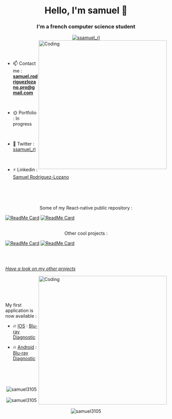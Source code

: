 <h1 align="center">Hello, I'm samuel 👋</h1>
<h3 align="center">I'm a french computer science student</h3>

<div style="text-align:center"><a href="https://twitter.com/ssamuel_rl" target="blank"><img src="https://img.shields.io/twitter/follow/ssamuel_rl?logo=twitter&style=for-the-badge" alt="ssamuel_rl" /></a> </div>

<img align="right" alt="Coding" width="400" src="https://github.com/samuel3105/samuel3105/blob/main/phone.gif?raw=true">

<br><br>

- 📫 Contact me : **samuel.rodriguezlozano.pro@gmail.com**

<br>

- 🌞 Portfolio : In progress

<br>

- 📱 Twitter : [ssamuel_rl](https://twitter.com/ssamuel_rl)

<br>

- ⚡ Linkedin : [Samuel Rodriguez-Lozano](https://www.linkedin.com/in/samuel-rodriguez-lozano/)

<br><br><br>

<div align="center">
  Some of my React-native public repository :
</div>

[![ReadMe Card](https://github-readme-stats.vercel.app/api/pin/?username=samuel3105&repo=react-native_movie-app)](https://github.com/samuel3105/react-native_movie-app)
[![ReadMe Card](https://github-readme-stats.vercel.app/api/pin/?username=samuel3105&repo=react-native-animated-tabBar)](https://github.com/samuel3105/react-native-animated-tabBar)

<br>

<div align="center">
  Other cool projects :
</div>

[![ReadMe Card](https://github-readme-stats.vercel.app/api/pin/?username=samuel3105&repo=Python-genetic-algorithm_Rectangle-art-portrait)](https://github.com/samuel3105/Python-genetic-algorithm_Rectangle-art-portrait)
[![ReadMe Card](https://github-readme-stats.vercel.app/api/pin/?username=samuel3105&repo=movie-colors)](https://github.com/samuel3105/movie-colors)

<br><br>
 
<p align="center">
  
  [*Have a look on my other projects*](https://github.com/samuel3105?tab=repositories)
  
</p>

<img align="right" alt="Coding" width="400" src="https://github.com/samuel3105/samuel3105/blob/main/prog.gif?raw=true">

<br><br><br><br>

My first application is now available :

- 🔥 <ins>IOS</ins> : [Blu-ray Diagnostic](https://apps.apple.com/ca/app/blu-ray-diagnostic/id1543046913?ign-mpt=uo%3D2)

- 🔥 <ins>Android</ins> : [Blu-ray Diagnostic](https://play.google.com/store/apps/details?id=com.samuel.lesgargiensducinema&hl=fr_CH&gl=US)

<br><br><br>

<div align="center">
    <img  src="https://github-readme-stats.vercel.app/api/top-langs?username=samuel3105&show_icons=true&locale=en&layout=compact" alt="samuel3105" />
</div>

<br>

<div align="center">
    <img align="center" src="https://github-readme-streak-stats.herokuapp.com/?user=samuel3105&" alt="samuel3105" />
</div>

<br>

<div align="center">
    <img align="center" src="https://github-readme-stats.vercel.app/api?username=samuel3105&show_icons=true&locale=en" alt="samuel3105" />
</div>
